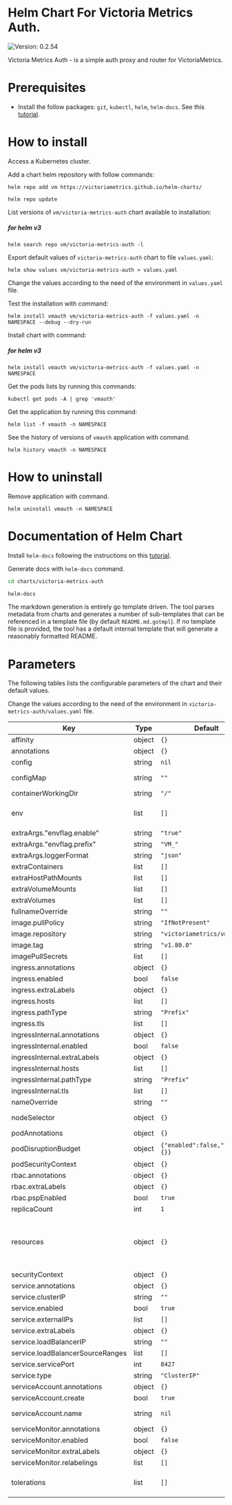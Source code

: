 # Helm Chart For Victoria Metrics Auth.

 ![Version: 0.2.54](https://img.shields.io/badge/Version-0.2.54-informational?style=flat-square)

Victoria Metrics Auth - is a simple auth proxy and router for VictoriaMetrics.

# Prerequisites

* Install the follow packages: ``git``, ``kubectl``, ``helm``, ``helm-docs``. See this [tutorial](../../REQUIREMENTS.md).

# How to install

Access a Kubernetes cluster.

Add a chart helm repository with follow commands:

```console
helm repo add vm https://victoriametrics.github.io/helm-charts/

helm repo update
```

List versions of ``vm/victoria-metrics-auth`` chart available to installation:

##### for helm v3

```console
helm search repo vm/victoria-metrics-auth -l
```

Export default values of ``victoria-metrics-auth`` chart to file ``values.yaml``:

```console
helm show values vm/victoria-metrics-auth > values.yaml
```

Change the values according to the need of the environment in ``values.yaml`` file.

Test the installation with command:

```console
helm install vmauth vm/victoria-metrics-auth -f values.yaml -n NAMESPACE --debug --dry-run
```

Install chart with command:

##### for helm v3

```console
helm install vmauth vm/victoria-metrics-auth -f values.yaml -n NAMESPACE
```

Get the pods lists by running this commands:

```console
kubectl get pods -A | grep 'vmauth'
```

Get the application by running this command:

```console
helm list -f vmauth -n NAMESPACE
```

See the history of versions of ``vmauth`` application with command.

```console
helm history vmauth -n NAMESPACE
```

# How to uninstall

Remove application with command.

```console
helm uninstall vmauth -n NAMESPACE
```

# Documentation of Helm Chart

Install ``helm-docs`` following the instructions on this [tutorial](../../REQUIREMENTS.md).

Generate docs with ``helm-docs`` command.

```bash
cd charts/victoria-metrics-auth

helm-docs
```

The markdown generation is entirely go template driven. The tool parses metadata from charts and generates a number of sub-templates that can be referenced in a template file (by default ``README.md.gotmpl``). If no template file is provided, the tool has a default internal template that will generate a reasonably formatted README.

# Parameters

The following tables lists the configurable parameters of the chart and their default values.

Change the values according to the need of the environment in ``victoria-metrics-auth/values.yaml`` file.

| Key | Type | Default | Description |
|-----|------|---------|-------------|
| affinity | object | `{}` | Affinity configurations |
| annotations | object | `{}` | Annotations to be added to the deployment |
| config | string | `nil` | Config file content. |
| configMap | string | `""` | Use existing configmap if specified otherwise .config values will be used. Ref: https://victoriametrics.github.io/vmauth.html |
| containerWorkingDir | string | `"/"` |  |
| env | list | `[]` | Additional environment variables (ex.: secret tokens, flags) https://github.com/VictoriaMetrics/VictoriaMetrics#environment-variables |
| extraArgs."envflag.enable" | string | `"true"` |  |
| extraArgs."envflag.prefix" | string | `"VM_"` |  |
| extraArgs.loggerFormat | string | `"json"` |  |
| extraContainers | list | `[]` |  |
| extraHostPathMounts | list | `[]` | Additional hostPath mounts |
| extraVolumeMounts | list | `[]` | Extra Volume Mounts for the container |
| extraVolumes | list | `[]` | Extra Volumes for the pod |
| fullnameOverride | string | `""` |  |
| image.pullPolicy | string | `"IfNotPresent"` | Pull policy of Docker image |
| image.repository | string | `"victoriametrics/vmauth"` | Victoria Metrics Auth Docker repository and image name |
| image.tag | string | `"v1.80.0"` | Tag of Docker image |
| imagePullSecrets | list | `[]` |  |
| ingress.annotations | object | `{}` |  |
| ingress.enabled | bool | `false` |  |
| ingress.extraLabels | object | `{}` |  |
| ingress.hosts | list | `[]` |  |
| ingress.pathType | string | `"Prefix"` | pathType is only for k8s >= 1.1= |
| ingress.tls | list | `[]` |  |
| ingressInternal.annotations | object | `{}` |  |
| ingressInternal.enabled | bool | `false` |  |
| ingressInternal.extraLabels | object | `{}` |  |
| ingressInternal.hosts | list | `[]` |  |
| ingressInternal.pathType | string | `"Prefix"` | pathType is only for k8s >= 1.1= |
| ingressInternal.tls | list | `[]` |  |
| nameOverride | string | `""` |  |
| nodeSelector | object | `{}` | NodeSelector configurations. Ref: https://kubernetes.io/docs/user-guide/node-selection/ |
| podAnnotations | object | `{}` | Annotations to be added to pod |
| podDisruptionBudget | object | `{"enabled":false,"labels":{}}` | See `kubectl explain poddisruptionbudget.spec` for more. Ref: https://kubernetes.io/docs/tasks/run-application/configure-pdb/ |
| podSecurityContext | object | `{}` |  |
| rbac.annotations | object | `{}` |  |
| rbac.extraLabels | object | `{}` |  |
| rbac.pspEnabled | bool | `true` |  |
| replicaCount | int | `1` | Number of replicas of vmauth |
| resources | object | `{}` | We usually recommend not to specify default resources and to leave this as a conscious choice for the user. This also increases chances charts run on environments with little resources, such as Minikube. If you do want to specify resources, uncomment the following lines, adjust them as necessary, and remove the curly braces after 'resources:'. |
| securityContext | object | `{}` |  |
| service.annotations | object | `{}` |  |
| service.clusterIP | string | `""` |  |
| service.enabled | bool | `true` |  |
| service.externalIPs | list | `[]` |  |
| service.extraLabels | object | `{}` |  |
| service.loadBalancerIP | string | `""` |  |
| service.loadBalancerSourceRanges | list | `[]` |  |
| service.servicePort | int | `8427` |  |
| service.type | string | `"ClusterIP"` |  |
| serviceAccount.annotations | object | `{}` | Annotations to add to the service account |
| serviceAccount.create | bool | `true` | Specifies whether a service account should be created |
| serviceAccount.name | string | `nil` | The name of the service account to use. If not set and create is true, a name is generated using the fullname template |
| serviceMonitor.annotations | object | `{}` |  |
| serviceMonitor.enabled | bool | `false` |  |
| serviceMonitor.extraLabels | object | `{}` |  |
| serviceMonitor.relabelings | list | `[]` |  |
| tolerations | list | `[]` | Tolerations configurations. Ref: https://kubernetes.io/docs/concepts/configuration/assign-pod-node/ |